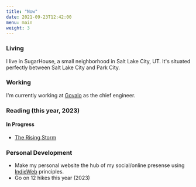 ```yaml
---
title: "Now"
date: 2021-09-23T12:42:00
menu: main
weight: 3
---
```


### Living

I live in SugarHouse, a small neighborhood in Salt Lake City, UT. It's situated
perfectly between Salt Lake City and Park City.

### Working

I'm currently working at [Govalo](https://govalo.com/) as the chief engineer.

### Reading (this year, 2023)

#### In Progress

- [The Rising Storm](https://en.wikipedia.org/wiki/Star_Wars:_The_Rising_Storm)

### Personal Development

- Make my personal website the hub of my social/online presense using [IndieWeb](https://indieweb.org/) principles.
- Go on 12 hikes this year (2023)
